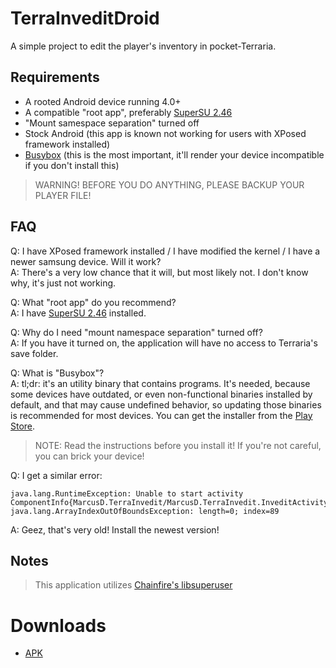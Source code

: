 ﻿# TerraInveditDroid

A simple project to edit the player's inventory in pocket-Terraria.

## Requirements

* A rooted Android device running 4.0+
* A compatible "root app", preferably [SuperSU 2.46](https://download.chainfire.eu/696/supersu/)
* "Mount samespace separation" turned off
* Stock Android (this app is known not working for users with XPosed framework installed)
* [Busybox](https://play.google.com/store/apps/details?id=stericson.busybox) (this is the most important, it'll render your device incompatible if you don't install this)

> WARNING! BEFORE YOU DO ANYTHING, PLEASE BACKUP YOUR PLAYER FILE!

## FAQ

Q: I have XPosed framework installed / I have modified the kernel / I have a newer samsung device. Will it work?  
A: There's a very low chance that it will, but most likely not. I don't know why, it's just not working.

Q: What "root app" do you recommend?  
A: I have [SuperSU 2.46](https://download.chainfire.eu/696/supersu/) installed.

Q: Why do I need "mount namespace separation" turned off?  
A: If you have it turned on, the application will have no access to Terraria's save folder.

Q: What is "Busybox"?  
A: tl;dr: it's an utility binary that contains programs. It's needed, because some devices have outdated, or even non-functional binaries installed by default, and that may cause undefined behavior, so updating those binaries is recommended for most devices.
You can get the installer from the [Play Store](https://play.google.com/store/apps/details?id=stericson.busybox).
> NOTE: Read the instructions before you install it! If you're not careful, you can brick your device!

Q: I get a similar error:  
```
java.lang.RuntimeException: Unable to start activity ComponentInfo{MarcusD.TerraInvedit/MarcusD.TerraInvedit.InveditActivity}:  
java.lang.ArrayIndexOutOfBoundsException­: length=0; index=89
```
A: Geez, that's very old! Install the newest version!

## Notes

> This application utilizes [Chainfire's libsuperuser](https://github.com/Chainfire/libsuperuser)


# Downloads
- [APK](https://github.com/MarcuzD/TerraInveditDroid/blob/master/bin/TerraInveditDroid.apk?raw=true)
